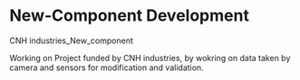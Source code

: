 # New-Component Development
CNH industries_New_component

Working on Project funded by CNH industries, by wokring on data taken by camera and sensors for modification and validation.
